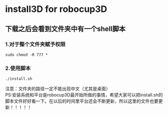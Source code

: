 # install3D for robocup3D
## 下载之后会看到文件夹中有一个shell脚本 
### 1.对于整个文件夹赋予权限
```
sudo chmod -R 777 *
```
### 2.使用脚本
```
./install.sh
```
注意：文件夹的路径一定不能出现中文（尤其是桌面） <br>
PS:安装系统和平台是robocup3D最开始所做的事情，希望大家可以把install.sh的脚本文件好好看一下。在以后的时间里平台还会不断更新，所以这里的文件也要更新！！！！！
